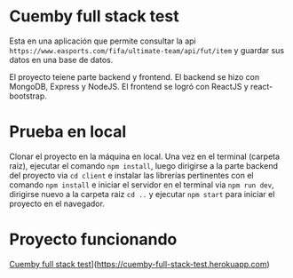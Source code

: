 # Cuemby full stack test

Esta en una aplicación que permite consultar la api ```https://www.easports.com/fifa/ultimate-team/api/fut/item``` y guardar sus datos en una base de datos.

El proyecto teiene parte backend y frontend. El backend se hizo con MongoDB, Express y NodeJS. El frontend se logró con ReactJS y react-bootstrap. 

# Prueba en local
Clonar el proyecto en la máquina en local. Una vez en el terminal (carpeta raiz), ejecutar el comando ```npm install```, luego dirigirse a la parte backend del proyecto via ```cd client``` e instalar las librerías pertinentes con el comando ```npm install``` e iniciar el servidor en el terminal via ```npm run dev```, dirigirse nuevo a la carpeta raiz ```cd ..``` y ejecutar ```npm start``` para iniciar el proyecto en el navegador.


# Proyecto funcionando
[Cuemby full stack test](https://run.pstmn.io/button.svg)](https://cuemby-full-stack-test.herokuapp.com)
